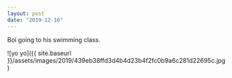 ```yaml
---
layout: post
date: "2019-12-10"
---
```


Boí going to his swimming class.

![yo yo]({{ site.baseurl }}/assets/images/2019/439eb38ffd3d4b4d23b4f2fc0b9a6c281d22695c.jpg)

